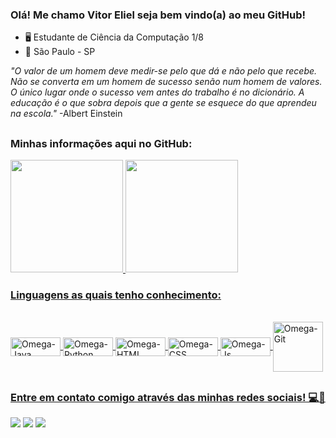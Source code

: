 ### Olá! Me chamo Vitor Eliel seja bem vindo(a) ao meu GitHub!

- 🖥 Estudante de Ciência da Computação 1/8
- 🎈 São Paulo - SP

<em>"O valor de um homem deve medir-se pelo que dá e não pelo que recebe. Não se converta em um homem de sucesso senão num homem de valores. O único lugar onde o sucesso vem antes do trabalho é no dicionário. A educação é o que sobra depois que a gente se esquece do que aprendeu na escola."</em>
  -Albert Einstein
  
  ##

### Minhas informações aqui no GitHub:
<div>
  <a href="https://github.com/Omegalliax">
  <img height="180em" src="https://github-readme-stats.vercel.app/api?username=Omegalliax&show_icons=true&theme=github_dark&include_all_commits=true&count_private=true"/>
  <img height="180em" src="https://github-readme-stats.vercel.app/api/top-langs/?username=Omegalliax&layout=compact&langs_count=7&theme=github_dark"/>
 </div>
  
### Linguagens as quais tenho conhecimento:  
  <div style="display: inline_block"><br>
  <img align="center" alt="Omega-Java" height="30" width="80" src="https://img.shields.io/badge/Java-ED8B00?style=for-the-badge&logo=java&logoColor=white">
  <img align="center" alt="Omega-Python" height="30" width="80" src="https://img.shields.io/badge/Python-14354C?style=for-the-badge&logo=python&logoColor=white">
  <img align="center" alt="Omega-HTML" height="30" width="80" src="https://img.shields.io/badge/HTML5-E34F26?style=for-the-badge&logo=html5&logoColor=white">
  <img align="center" alt="Omega-CSS" height="30" width="80" src="https://img.shields.io/badge/CSS-239120?&style=for-the-badge&logo=css3&logoColor=white">
  <img align="center" alt="Omega-Js" height="30" width="80" src="https://img.shields.io/badge/JavaScript-F7DF1E?style=for-the-badge&logo=javascript&logoColor=black">
  <img align="center" alt="Omega-Git" height"30" width="80" src="https://img.shields.io/badge/git-%23F05033.svg?style=for-the-badge&logo=git&logoColor=white">
</div>
  
  ##
  
  ### Entre em contato comigo através das minhas redes sociais! 💻📳
 <div> 
  <a href="https://www.instagram.com/vitor_ebf/" target="_blank"><img src="https://img.shields.io/badge/Instagram-E4405F?style=for-the-badge&logo=instagram&logoColor=white" target="_blank"></a>
  <a href="https://www.linkedin.com/in/vitor-eliel-b-916639220/" target="_blank"><img src="https://img.shields.io/badge/LinkedIn-0077B5?style=for-the-badge&logo=linkedin&logoColor=white" target="_blank"></a>
  <a href="" target="_blank"><img src="https://img.shields.io/badge/Discord-7289DA?style=for-the-badge&logo=discord&logoColor=white" target="_blank"></a>
   
   ##
   
   
   
   
